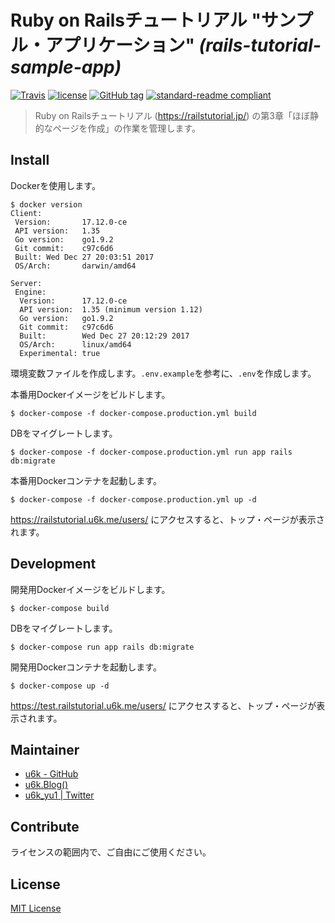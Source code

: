 # Ruby on Railsチュートリアル "サンプル・アプリケーション" _(rails-tutorial-sample-app)_

[![Travis](https://img.shields.io/travis/u6k/rails-tutorial-sample-app.svg)](https://travis-ci.org/u6k/rails-tutorial-sample-app)
[![license](https://img.shields.io/github/license/u6k/rails-tutorial-sample-app.svg)](https://github.com/u6k/rails-tutorial-sample-app/blob/master/LICENSE)
[![GitHub tag](https://img.shields.io/github/tag/u6k/rails-tutorial-sample-app.svg)](https://github.com/u6k/rails-tutorial-sample-app/releases)
[![standard-readme compliant](https://img.shields.io/badge/readme%20style-standard-brightgreen.svg?style=flat-square)](https://github.com/RichardLitt/standard-readme)

> Ruby on Railsチュートリアル (https://railstutorial.jp/) の第3章「ほぼ静的なページを作成」の作業を管理します。

## Install

Dockerを使用します。

```
$ docker version
Client:
 Version:       17.12.0-ce
 API version:   1.35
 Go version:    go1.9.2
 Git commit:    c97c6d6
 Built: Wed Dec 27 20:03:51 2017
 OS/Arch:       darwin/amd64

Server:
 Engine:
  Version:      17.12.0-ce
  API version:  1.35 (minimum version 1.12)
  Go version:   go1.9.2
  Git commit:   c97c6d6
  Built:        Wed Dec 27 20:12:29 2017
  OS/Arch:      linux/amd64
  Experimental: true
```

環境変数ファイルを作成します。`.env.example`を参考に、`.env`を作成します。

本番用Dockerイメージをビルドします。

```
$ docker-compose -f docker-compose.production.yml build
```

DBをマイグレートします。

```
$ docker-compose -f docker-compose.production.yml run app rails db:migrate
```

本番用Dockerコンテナを起動します。

```
$ docker-compose -f docker-compose.production.yml up -d
```

https://railstutorial.u6k.me/users/ にアクセスすると、トップ・ページが表示されます。

## Development

開発用Dockerイメージをビルドします。

```
$ docker-compose build
```

DBをマイグレートします。

```
$ docker-compose run app rails db:migrate
```

開発用Dockerコンテナを起動します。

```
$ docker-compose up -d
```

https://test.railstutorial.u6k.me/users/ にアクセスすると、トップ・ページが表示されます。
## Maintainer

- [u6k - GitHub](https://github.com/u6k/)
- [u6k.Blog()](https://blog.u6k.me/)
- [u6k_yu1 | Twitter](https://twitter.com/u6k_yu1)

## Contribute

ライセンスの範囲内で、ご自由にご使用ください。

## License

[MIT License](https://github.com/u6k/rails-tutorial-sample-app/blob/master/LICENSE)

